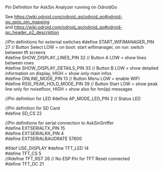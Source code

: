 Pin Definition for AskSin Analyzer running on OdroidGo   
   
See https://wiki.odroid.com/odroid_go/odroid_go#odroid-go_gpio_pin_mapping    
and https://wiki.odroid.com/odroid_go/odroid_go#odroid-go_header_p2_description
   
//Pin definitions for external switches
#define START_WIFIMANAGER_PIN    27   // Button Select LOW = on boot: start wifimanager, on run: switch between tft screens   
#define SHOW_DISPLAY_LINES_PIN   32   // Button A      LOW = show lines between rows   
#define SHOW_DISPLAY_DETAILS_PIN 33   // Button B      LOW = show detailed information on display, HIGH = show only main infos   
#define ONLINE_MODE_PIN          13   // Button Menu   LOW = enable WIFI   
#define RSSI_PEAK_HOLD_MODE_PIN  39   // Button Start  LOW = show peak line only for noisefloor, HIGH = show also for hm(ip) messages   
   
//Pin definition for LED
#define AP_MODE_LED_PIN          2    // Status LED   
   
//Pin definition for SD Card   
#define SD_CS                    22   
   
//Pin definitions for serial connection to AskSinSniffer   
#define EXTSERIALTX_PIN          15   
#define EXTSERIALRX_PIN          4   
#define EXTSERIALBAUDRATE        57600   
   
#ifdef USE_DISPLAY
#define TFT_LED                 14   
#define TFT_CS                   5   
//#define TFT_RST                 26  // No ESP Pin for TFT Reset connected   
#define TFT_DC                  21   
